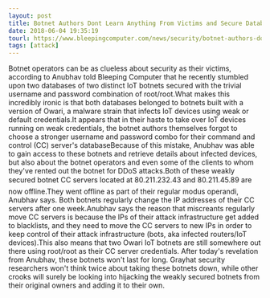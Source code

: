 ```yaml
---
layout: post
title: Botnet Authors Dont Learn Anything From Victims and Secure Databases With Root/Root
date: 2018-06-04 19:35:19
tourl: https://www.bleepingcomputer.com/news/security/botnet-authors-don-t-learn-anything-from-victims-and-secure-databases-with-root-root/
tags: [attack]
---
```

Botnet operators can be as clueless about security as their victims, according to Anubhav told Bleeping Computer that he recently stumbled upon two databases of two distinct IoT botnets secured with the trivial username and password combination of root/root.What makes this incredibly ironic is that both databases belonged to botnets built with a version of Owari, a malware strain that infects IoT devices using weak or default credentials.It appears that in their haste to take over IoT devices running on weak credentials, the botnet authors themselves forgot to choose a stronger username and password combo for their command and control (CC) server's databaseBecause of this mistake, Anubhav was able to gain access to these botnets and retrieve details about infected devices, but also about the botnet operators and even some of the clients to whom they've rented out the botnet for DDoS attacks.Both of these weakly secured botnet CC servers located at 80.211.232.43 and 80.211.45.89 are now offline.They went offline as part of their regular modus operandi, Anubhav says. Both botnets regularly change the IP addresses of their CC servers after one week.Anubhav says the reason that miscreants regularly move CC servers is because the IPs of their attack infrastructure get added to blacklists, and they need to move the CC servers to new IPs in order to keep control of their attack infrastructure (bots, aka infected routers/IoT devices).This also means that two Owari IoT botnets are still somewhere out there using root/root as their CC server credentials. After today's revelation from Anubhav, these botnets won't last for long. Grayhat security researchers won't think twice about taking these botnets down, while other crooks will surely be looking into hijacking the weakly secured botnets from their original owners and adding it to their own.